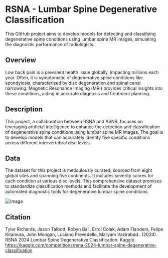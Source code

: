 # RSNA - Lumbar Spine Degenerative Classification

This GitHub project aims to develop models for detecting and classifying degenerative spine conditions using lumbar spine MR images, simulating the diagnostic performance of radiologists.

## Overview
Low back pain is a prevalent health issue globally, impacting millions each year. Often, it is symptomatic of degenerative spine conditions like spondylosis, characterized by disc degeneration and spinal canal narrowing. Magnetic Resonance Imaging (MRI) provides critical insights into these conditions, aiding in accurate diagnosis and treatment planning.

## Description
This project, a collaboration between RSNA and ASNR, focuses on leveraging artificial intelligence to enhance the detection and classification of degenerative spine conditions using lumbar spine MR images. The goal is to develop models that can accurately identify five specific conditions across different intervertebral disc levels.

## Data
The dataset for this project is meticulously curated, sourced from eight global sites and spanning five continents. It includes severity scores for each condition at various disc levels. This comprehensive dataset promises to standardize classification methods and facilitate the development of automated diagnostic tools for degenerative lumbar spine conditions.

![image](https://github.com/preciousrosekuss/rsna-lsdc/assets/102430666/166243f6-787c-4591-827b-641b357b2745)

## Citation
Tyler Richards, Jason Talbott, Robyn Ball, Errol Colak, Adam Flanders, Felipe Kitamura, John Mongan, Luciano Prevedello, Maryam Vazirabad.. (2024). RSNA 2024 Lumbar Spine Degenerative Classification. Kaggle. https://kaggle.com/competitions/rsna-2024-lumbar-spine-degenerative-classification
